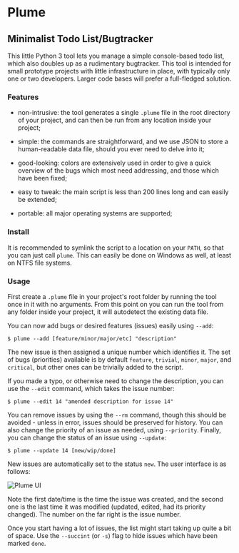 Plume
=====

Minimalist Todo List/Bugtracker
-------------------------------

This little Python 3 tool lets you manage a simple console-based todo list, which also doubles up as a rudimentary bugtracker. This tool is intended for small prototype projects with little infrastructure in place, with typically only one or two developers. Larger code bases will prefer a full-fledged solution.

### Features

 - non-intrusive: the tool generates a single `.plume` file in the root directory of your project, and can then be run from any location inside your project;
 
 - simple: the commands are straightforward, and we use JSON to store a human-readable data file, should you ever need to delve into it;
 
 - good-looking: colors are extensively used in order to give a quick overview of the bugs which most need addressing, and those which have been fixed;

 - easy to tweak: the main script is less than 200 lines long and can easily be extended;

 - portable: all major operating systems are supported;

### Install

It is recommended to symlink the script to a location on your `PATH`, so that you can just call `plume`. This can easily be done on Windows as well, at least on NTFS file systems.

### Usage

First create a `.plume` file in your project's root folder by running the tool once in it with no arguments. From this point on you can run the tool from any folder inside your project, it will autodetect the existing data file.

You can now add bugs or desired features (issues) easily using `--add`:

    $ plume --add [feature/minor/major/etc] "description"

The new issue is then assigned a unique number which identifies it. The set of bugs (priorities) available is by default `feature`, `trivial`, `minor`, `major`, and `critical`, but other ones can be trivially added to the script.

If you made a typo, or otherwise need to change the description, you can use the `--edit` command, which takes the issue number:

    $ plume --edit 14 "amended description for issue 14"

You can remove issues by using the `--rm` command, though this should be avoided - unless in error, issues should be preserved for history. You can also change the priority of an issue as needed, using `--priority`. Finally, you can change the status of an issue using `--update`:

    $ plume --update 14 [new/wip/done]

New issues are automatically set to the status `new`. The user interface is as follows:

![Plume UI](http://imgur.com/u5uQE7O.png)

Note the first date/time is the time the issue was created, and the second one is the last time it was modified (updated, edited, had its priority changed). The number on the far right is the issue number.

Once you start having a lot of issues, the list might start taking up quite a bit of space. Use the `--succint` (or `-s`) flag to hide issues which have been marked `done`.
